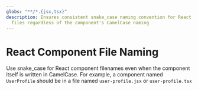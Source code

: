 ```yaml
---
globs: "**/*.{jsx,tsx}"
description: Ensures consistent snake_case naming convention for React component
  files regardless of the component's CamelCase naming
---
```


# React Component File Naming

Use snake_case for React component filenames even when the component itself is written in CamelCase. For example, a component named `UserProfile` should be in a file named `user-profile.jsx` or `user-profile.tsx`